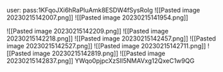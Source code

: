user:
pass:1KFqoJXi6hRaPluAmk8ESDW4fSysRoIg
![[Pasted image 20230215142007.png]]
![[Pasted image 20230215141954.png]]

![[Pasted image 20230215142209.png]]
![[Pasted image 20230215142218.png]]
![[Pasted image 20230215142457.png]]
![[Pasted image 20230215142527.png]]
![[Pasted image 20230215142711.png]]
![[Pasted image 20230215142819.png]]
![[Pasted image 20230215142837.png]]
YWqo0pjpcXzSIl5NMAVxg12QxeC1w9QG